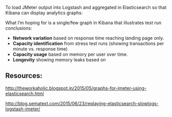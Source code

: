 To load JMeter output into Logstash and aggregated in Elasticsearch so that Kibana can display analytics graphs:

What I’m hoping for is a single/few graph in Kibana that illustrates test run conclusions:

* <strong>Network variation</strong> based on response time reaching landing page only.
* <strong>Capacity identification</strong> from stress test runs (showing transactions per minute vs. response time)
* <strong>Capacity usage</strong> based on memory per user over time.
* <strong>Longevity</strong> showing memory leaks based on

## Resources:
http://theworkaholic.blogspot.in/2015/05/graphs-for-jmeter-using-elasticsearch.html

http://blog.sematext.com/2015/06/23/replaying-elasticsearch-slowlogs-logstash-jmeter/
